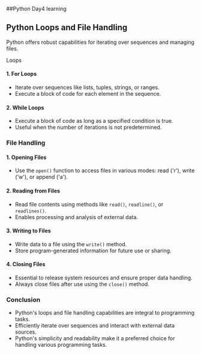 ##Python Day4 learning

## Python Loops and File Handling

Python offers robust capabilities for iterating over sequences and managing files.

Loops

#### 1. For Loops

- Iterate over sequences like lists, tuples, strings, or ranges.
- Execute a block of code for each element in the sequence.

#### 2. While Loops

- Execute a block of code as long as a specified condition is true.
- Useful when the number of iterations is not predetermined.

### File Handling

#### 1. Opening Files

- Use the `open()` function to access files in various modes: read ('r'), write ('w'), or append ('a').

#### 2. Reading from Files

- Read file contents using methods like `read()`, `readline()`, or `readlines()`.
- Enables processing and analysis of external data.

#### 3. Writing to Files

- Write data to a file using the `write()` method.
- Store program-generated information for future use or sharing.

#### 4. Closing Files

- Essential to release system resources and ensure proper data handling.
- Always close files after use using the `close()` method.

### Conclusion

- Python's loops and file handling capabilities are integral to programming tasks.
- Efficiently iterate over sequences and interact with external data sources.
- Python's simplicity and readability make it a preferred choice for handling various programming tasks.
